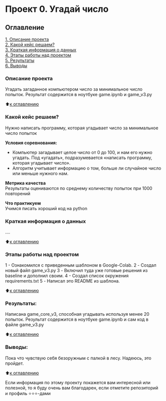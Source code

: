 # Проект 0. Угадай число

## Оглавление  
[1. Описание проекта](https://github.com/Akiecelli/Data_Science_STUDY/blob/main/project_0/README.md#Описание-проекта)  
[2. Какой кейс решаем?](https://github.com/Akiecelli/Data_Science_STUDY/blob/main/project_0/README.md#Какой-кейс-решаем)  
[3. Краткая информация о данных](https://github.com/Akiecelli/Data_Science_STUDY/blob/main/project_0/README.md#Краткая-информация-о-данных)  
[4. Этапы работы над проектом](https://github.com/Akiecelli/Data_Science_STUDY/blob/main/project_0/README.md#Этапы-работы-над-проектом)  
[5. Результаты](https://github.com/Akiecelli/Data_Science_STUDY/blob/main/project_0/README.md#Результаты)    
[6. Выводы](https://github.com/Akiecelli/Data_Science_STUDY/blob/main/project_0/README.md#Выводы) 

### Описание проекта    
Угадать загаданное компьютером число за минимальное число попыток. Результат содержится в ноутбуке game.ipynb и game_v3.py

:arrow_up:[к оглавлению](_)


### Какой кейс решаем?    
Нужно написать программу, которая угадывает число за минимальное число попыток

**Условия соревнования:**  
- Компьютер загадывает целое число от 0 до 100, и нам его нужно угадать. Под «угадать», подразумевается «написать программу, которая угадывает число».
- Алгоритм учитывает информацию о том, больше ли случайное число или меньше нужного нам.

**Метрика качества**     
Результаты оцениваются по среднему количеству попыток при 1000 повторений

**Что практикуем**     
Учимся писать хороший код на python


### Краткая информация о данных
....
  
:arrow_up:[к оглавлению](https://github.com/Akiecelli/Data_Science_STUDY/blob/main/project_0/README.md#Оглавление)


### Этапы работы над проектом  

1 - Ознакомился с приведенным шаблоном в Google-Colab.
2 - Создал новый файл game_v3.py
3 - Включил туда уже готовые решения из baseline и дополнил своим.
4 - Создал список окружения requirements.txt
5 - Написал это README из шаблона.

:arrow_up:[к оглавлению](https://github.com/Akiecelli/Data_Science_STUDY/blob/main/project_0/README.md#Оглавление)


### Результаты:  

Написана game_core_v3, способная угадывать используя менее 20 попыток.
Результат содержится в ноутбуке game.ipynb и сам код в файле game_v3.py

:arrow_up:[к оглавлению](https://github.com/Akiecelli/Data_Science_STUDY/blob/main/project_0/README.md#Оглавление)


### Выводы:  

Пока что чувствую себя безоружным с палкой в лесу. Надеюсь, это пройдет.

:arrow_up:[к оглавлению](https://github.com/Akiecelli/Data_Science_STUDY/blob/main/project_0/README.md#Оглавление)


Если информация по этому проекту покажется вам интересной или полезной, то я буду очень вам благодарен, если отметите репозиторий и профиль ⭐️⭐️⭐️-дами